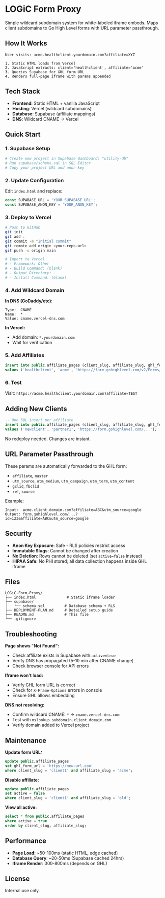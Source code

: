 # LOGiC Form Proxy

Simple wildcard subdomain system for white-labeled iframe embeds. Maps client subdomains to Go High Level forms with URL parameter passthrough.

## How It Works

```
User visits: acme.healthclient.yourdomain.com?affiliate=XYZ

1. Static HTML loads from Vercel
2. JavaScript extracts: client='healthclient', affiliate='acme'
3. Queries Supabase for GHL form URL
4. Renders full-page iframe with params appended
```

## Tech Stack

- **Frontend**: Static HTML + vanilla JavaScript
- **Hosting**: Vercel (wildcard subdomains)
- **Database**: Supabase (affiliate mappings)
- **DNS**: Wildcard CNAME → Vercel

## Quick Start

### 1. Supabase Setup

```bash
# Create new project in Supabase dashboard: "utility-db"
# Run supabase/schema.sql in SQL Editor
# Copy your project URL and anon key
```

### 2. Update Configuration

Edit `index.html` and replace:
```javascript
const SUPABASE_URL = 'YOUR_SUPABASE_URL';
const SUPABASE_ANON_KEY = 'YOUR_ANON_KEY';
```

### 3. Deploy to Vercel

```bash
# Push to GitHub
git init
git add .
git commit -m "Initial commit"
git remote add origin <your-repo-url>
git push -u origin main

# Import to Vercel
# - Framework: Other
# - Build Command: (blank)
# - Output Directory: .
# - Install Command: (blank)
```

### 4. Add Wildcard Domain

**In DNS (GoDaddy/etc):**
```
Type:  CNAME
Name:  *
Value: cname.vercel-dns.com
```

**In Vercel:**
- Add domain: `*.yourdomain.com`
- Wait for verification

### 5. Add Affiliates

```sql
insert into public.affiliate_pages (client_slug, affiliate_slug, ghl_form_url)
values ('healthclient', 'acme', 'https://form.gohighlevel.com/v2/Forms/?id=ABC123');
```

### 6. Test

Visit: `https://acme.healthclient.yourdomain.com?affiliate=TEST`

## Adding New Clients

```sql
-- One SQL insert per affiliate
insert into public.affiliate_pages (client_slug, affiliate_slug, ghl_form_url)
values ('newclient', 'partner1', 'https://form.gohighlevel.com/...');
```

No redeploy needed. Changes are instant.

## URL Parameter Passthrough

These params are automatically forwarded to the GHL form:
- `affiliate`, `master`
- `utm_source`, `utm_medium`, `utm_campaign`, `utm_term`, `utm_content`
- `gclid`, `fbclid`
- `ref`, `source`

Example:
```
Input:  acme.client.domain.com?affiliate=ABC&utm_source=google
Output: form.gohighlevel.com/...?id=123&affiliate=ABC&utm_source=google
```

## Security

- **Anon Key Exposure**: Safe - RLS policies restrict access
- **Immutable Slugs**: Cannot be changed after creation
- **No Deletion**: Rows cannot be deleted (set `active=false` instead)
- **HIPAA Safe**: No PHI stored; all data collection happens inside GHL iframe

## Files

```
LOGiC-Form-Proxy/
├── index.html              # Static iframe loader
├── supabase/
│   └── schema.sql         # Database schema + RLS
├── DEPLOYMENT-PLAN.md     # Detailed setup guide
├── README.md              # This file
└── .gitignore
```

## Troubleshooting

**Page shows "Not Found":**
- Check affiliate exists in Supabase with `active=true`
- Verify DNS has propagated (5-10 min after CNAME change)
- Check browser console for API errors

**Iframe won't load:**
- Verify GHL form URL is correct
- Check for `X-Frame-Options` errors in console
- Ensure GHL allows embedding

**DNS not resolving:**
- Confirm wildcard CNAME: `*` → `cname.vercel-dns.com`
- Test with `nslookup subdomain.client.domain.com`
- Verify domain added to Vercel project

## Maintenance

**Update form URL:**
```sql
update public.affiliate_pages
set ghl_form_url = 'https://new-url.com'
where client_slug = 'client1' and affiliate_slug = 'acme';
```

**Disable affiliate:**
```sql
update public.affiliate_pages
set active = false
where client_slug = 'client1' and affiliate_slug = 'old';
```

**View all active:**
```sql
select * from public.affiliate_pages
where active = true
order by client_slug, affiliate_slug;
```

## Performance

- **Page Load**: ~50-100ms (static HTML, edge cached)
- **Database Query**: ~20-50ms (Supabase cached 24hrs)
- **Iframe Render**: 300-800ms (depends on GHL)

## License

Internal use only.
